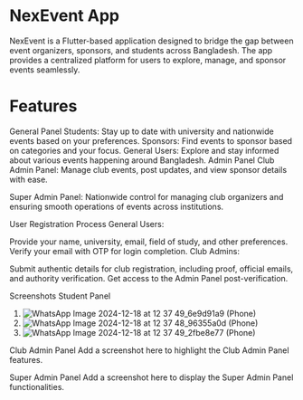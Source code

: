 # NexEvent App
NexEvent is a Flutter-based application designed to bridge the gap between event organizers, sponsors, and students across Bangladesh. The app provides a centralized platform for users to explore, manage, and sponsor events seamlessly.

# Features

General Panel
Students: Stay up to date with university and nationwide events based on your preferences.
Sponsors: Find events to sponsor based on categories and your focus.
General Users: Explore and stay informed about various events happening around Bangladesh.
Admin Panel
Club Admin Panel:
Manage club events, post updates, and view sponsor details with ease.

Super Admin Panel:
Nationwide control for managing club organizers and ensuring smooth operations of events across institutions.

User Registration Process
General Users:

Provide your name, university, email, field of study, and other preferences.
Verify your email with OTP for login completion.
Club Admins:

Submit authentic details for club registration, including proof, official emails, and authority verification.
Get access to the Admin Panel post-verification.


Screenshots
Student Panel
1. ![WhatsApp Image 2024-12-18 at 12 37 49_6e9d91a9 (Phone)](https://github.com/user-attachments/assets/52e4cc54-57a0-4678-9d5a-635bcd499204)
2. ![WhatsApp Image 2024-12-18 at 12 37 48_96355a0d (Phone)](https://github.com/user-attachments/assets/66c48453-9806-47de-9b6e-5d2f224158e3)
3. ![WhatsApp Image 2024-12-18 at 12 37 49_2fbe8e77 (Phone)](https://github.com/user-attachments/assets/d7c8b438-2eb9-403e-8bd6-1c6fefa6b4fc)





Club Admin Panel
Add a screenshot here to highlight the Club Admin Panel features.

Super Admin Panel
Add a screenshot here to display the Super Admin Panel functionalities.
